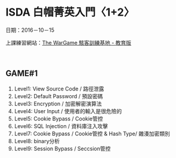 # ISDA 白帽菁英入門〈1+2〉
日期：2016－10－15

上課練習網站：[The WarGame 駭客訓練基地 - 教育版](http://edu.wargame.dyns.cx/)

<br>

## GAME#1
<ol>
	<li>
		Level1: View Source Code / 路徑泄露
	</li>
	<li>
		Level2: Default Password / 預設密碼
	</li>
	<li>
		Level3: Encryption / 加密解密演算法
	</li>
	<li>
		Level4: User Input / 使用者的輸入是很危險的
	</li>
	<li>
		Level5: Cookie Bypass / Cookie管控
	</li>
	<li>
		Level6: SQL Injection / 資料庫注入攻擊
	</li>
	<li>
		Level7: Cookie Bypass / Cookie管控 & Hash Type/ 雜湊加密類別
	</li>
	<li>
		Level8: binary分析
	</li>
	<li>
		Level9: Session Bypass / Seccsion管控
	</li>
</ol>
